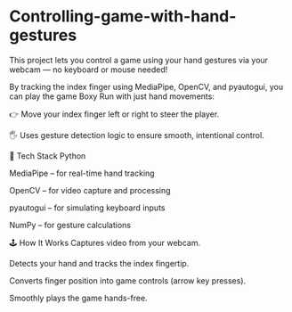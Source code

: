 # Controlling-game-with-hand-gestures
This project lets you control a game using your hand gestures via your webcam — no keyboard or mouse needed!

By tracking the index finger using MediaPipe, OpenCV, and pyautogui, you can play the game Boxy Run with just hand movements:

👉 Move your index finger left or right to steer the player.

🖐️ Uses gesture detection logic to ensure smooth, intentional control.

🔧 Tech Stack
Python

MediaPipe – for real-time hand tracking

OpenCV – for video capture and processing

pyautogui – for simulating keyboard inputs

NumPy – for gesture calculations

🕹 How It Works
Captures video from your webcam.

Detects your hand and tracks the index fingertip.

Converts finger position into game controls (arrow key presses).

Smoothly plays the game hands-free.

